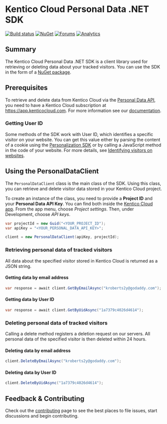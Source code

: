 # Kentico Cloud Personal Data .NET SDK

[![Build status](https://ci.appveyor.com/api/projects/status/as11gvayj6vm087l?svg=true)](https://ci.appveyor.com/project/kentico/personal-data-sdk-net)
[![NuGet](https://img.shields.io/nuget/v/KenticoCloud.PersonalData.svg)](https://www.nuget.org/packages/KenticoCloud.PersonalData)
[![Forums](https://img.shields.io/badge/chat-on%20forums-orange.svg)](https://forums.kenticocloud.com)
[![Analytics](https://ga-beacon.appspot.com/UA-69014260-4/Kentico/personal-data-sdk-net?pixel)](https://github.com/igrigorik/ga-beacon)

## Summary

The Kentico Cloud Personal Data .NET SDK is a client library used for retrieving or deleting data about your tracked visitors. You can use the SDK in the form of a [NuGet package](https://www.nuget.org/packages/KenticoCloud.PersonalData).

## Prerequisites

To retrieve and delete data from Kentico Cloud via the [Personal Data API](https://developer.kenticocloud.com/reference#personal-data-api), you need to have a Kentico Cloud subscription at <https://app.kenticocloud.com>. For more information see our [documentation](http://help.kenticocloud.com/).

### Getting User ID

Some methods of the SDK work with User ID, which identifies a specific visitor on your website. You can get this value either by parsing the content of a cookie using the [Personalization SDK](https://github.com/Kentico/personalization-sdk-net#getting-userid-and-sessionid) or by calling a JavaScript method in the code of your website. For more details, see [Identifying visitors on websites](https://developer.kenticocloud.com/docs/retrieving-user-and-session-id).

## Using the PersonalDataClient

The `PersonalDataClient` class is the main class of the SDK. Using this class, you can retrieve and delete visitor data stored in your Kentico Cloud project.

To create an instance of the class, you need to provide a **Project ID** and your **Personal Data API Key**. You can find both inside the [Kentico Cloud app](https://app.kenticocloud.com/). From the app menu, choose *Project settings*. Then, under Development, choose *API keys*.

```csharp
var projectId = new Guid("<YOUR_PROJECT_ID");
var apiKey = "<YOUR_PERSONAL_DATA_API_KEY>";

client = new PersonalDataClient(apiKey, projectId);
```

### Retrieving personal data of tracked visitors

All data about the specified visitor stored in Kentico Cloud is returned as a JSON string.

#### Getting data by email address

```csharp
var response = await client.GetByEmailAsync("kroberts2y@godaddy.com");
```

#### Getting data by User ID

```csharp
var response = await client.GetByUidAsync("1a7379c4026d4614");
```

### Deleting personal data of tracked visitors

Calling a delete method registers a deletion request on our servers. All personal data of the specified visitor is then deleted within 24 hours.

#### Deleting data by email address

```csharp
client.DeleteByEmailAsync("kroberts2y@godaddy.com");
```

#### Deleting data by User ID

```csharp
client.DeleteByUidAsync("1a7379c4026d4614");
```

## Feedback & Contributing
Check out the [contributing](https://github.com/Kentico/personal-data-sdk-net/blob/master/CONTRIBUTING.md) page to see the best places to file issues, start discussions and begin contributing.
